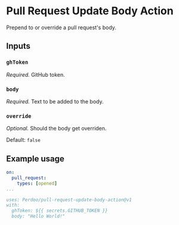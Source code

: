 # Pull Request Update Body Action

Prepend to or override a pull request's body.

## Inputs

### `ghToken`

_Required._ GitHub token.

### `body`

_Required._ Text to be added to the body.

### `override`

_Optional._ Should the body get overriden.

Default: `false`

## Example usage

```yaml
on:
  pull_request:
    types: [opened]
...

uses: Perdoo/pull-request-update-body-action@v1
with:
  ghToken: ${{ secrets.GITHUB_TOKEN }}
  body: "Hello World!"
```
